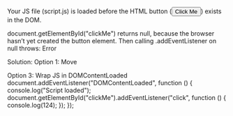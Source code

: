 Your JS file (script.js) is loaded before the HTML button (<button id="clickMe">Click Me</button>) exists in the DOM.

document.getElementById("clickMe") returns null, because the browser hasn’t yet created the button element.
Then calling .addEventListener on null throws: Error

Solution:
Option 1: Move <script> to the bottom of <body>

Option 2: Use defer attribute
Tell the browser to load the script after

<script src="./script.js" defer></script>

Option 3: Wrap JS in DOMContentLoaded
document.addEventListener("DOMContentLoaded", function () {
console.log("Script loaded");
document.getElementById("clickMe").addEventListener("click", function () {
console.log(124);
});
});
